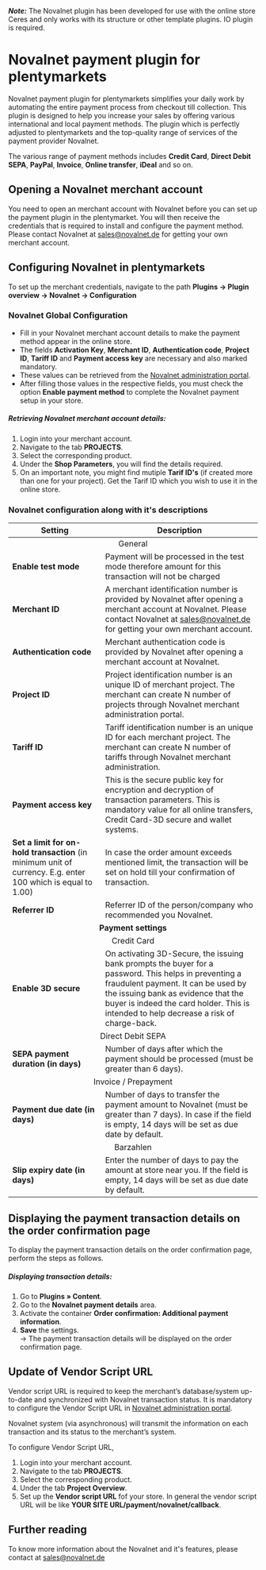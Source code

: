 <div class="alert alert-warning" role="alert">
   <strong><i>Note:</i></strong> The Novalnet plugin has been developed for use with the online store Ceres and only works with its structure or other template plugins. IO plugin is required.
</div>

# Novalnet payment plugin for plentymarkets

Novalnet payment plugin for plentymarkets simplifies your daily work by automating the entire payment process from checkout till collection. This plugin is designed to help you increase your sales by offering various international and local payment methods. The plugin which is perfectly adjusted to plentymarkets and the top-quality range of services of the payment provider Novalnet.

The various range of payment methods includes **Credit Card**, **Direct Debit SEPA**, **PayPal**, **Invoice**, **Online transfer**, **iDeal** and so on.

## Opening a Novalnet merchant account

You need to open an merchant account with Novalnet before you can set up the payment plugin in the plentymarket. You will then receive the credentials that is required to install and configure the payment method. Please contact Novalnet at [sales@novalnet.de](mailto:sales@novalnet.de) for getting your own merchant account.

## Configuring Novalnet in plentymarkets

To set up the merchant credentials, navigate to the path **Plugins -> Plugin overview -> Novalnet -> Configuration**

### Novalnet Global Configuration

- Fill in your Novalnet merchant account details to make the payment method appear in the online store.
- The fields **Activation Key**, **Merchant ID**, **Authentication code**, **Project ID**, **Tariff ID** and **Payment access key** are necessary and also marked mandatory.
- These values can be retrieved from the [Novalnet administration portal](https://admin.novalnet.de/).
- After filling those values in the respective fields, you must check the option **Enable payment method** to complete the Novalnet payment setup in your store.

##### Retrieving Novalnet merchant account details:

1. Login into your merchant account.
2. Navigate to the tab **PROJECTS**.
3. Select the corresponding product.
4. Under the **Shop Parameters**, you will find the details required.
5. On an important note, you might find mutiple **Tarif ID's** (if created more than one for your project). Get the Tarif ID which you wish to use it in the online store.

### Novalnet configuration along with it's descriptions

<table>
    <thead>
        <th>
            Setting
        </th>
        <th>
            Description
        </th>
    </thead>
    <tbody>
        <tr>
        <td class="th" align=CENTER colspan="2">General</td>
        </tr>
        <tr>
            <td>
                <b>Enable test mode</b>
            </td>
            <td>Payment will be processed in the test mode therefore amount for this transaction will not be charged</td>
        </tr>
        <tr>
            <td>
                <b>Merchant ID</b>
            </td>
            <td>A merchant identification number is provided by Novalnet after opening a merchant account at Novalnet. Please contact Novalnet at <a href="mailto:sales@novalnet.de">sales@novalnet.de</a> for getting your own merchant account.</td>
        </tr>
        <tr>
            <td>
                <b>Authentication code</b>
            </td>
            <td>Merchant authentication code is provided by Novalnet after opening a merchant account at Novalnet.</td>
        </tr>
        <tr>
            <td>
                <b>Project ID</b>
            </td>
            <td>Project identification number is an unique ID of merchant project. The merchant can create N number of projects through Novalnet merchant administration portal.</td>
        </tr>
        <tr>
            <td>
                <b>Tariff ID</b>
            </td>
            <td>Tariff identification number is an unique ID for each merchant project. The merchant can create N number of tariffs through Novalnet merchant administration.</td>
        </tr>
        <tr>
            <td>
                <b>Payment access key</b>
            </td>
            <td>This is the secure public key for encryption and decryption of transaction parameters. This is mandatory value for all online transfers, Credit Card-3D secure and wallet systems. </td>
        </tr>
        <tr>
            <td>
                <b>Set a limit for on-hold transaction</b> (in minimum unit of currency. E.g. enter 100 which is equal to 1.00)
            </td>
            <td>In case the order amount exceeds mentioned limit, the transaction will be set on hold till your confirmation of transaction.</td>
        </tr>
        <tr>
            <td>
                <b>Referrer ID</b>
            </td>
            <td>
                Referrer ID of the person/company who recommended you Novalnet.
            </td>
        </tr>
        <tr>
        <td class="th" align=CENTER colspan="2"><b>Payment settings</b></td>
        </tr>
        <tr>
        <td class="th" align=CENTER colspan="2">Credit Card</td>
        </tr>
        <tr>
            <td>
                <b>Enable 3D secure</b>
            </td>
            <td>On activating 3D-Secure, the issuing bank prompts the buyer for a password. This helps in preventing a fraudulent payment. It can be used by the issuing bank as evidence that the buyer is indeed the card holder. This is intended to help decrease a risk of charge-back.</td>
        </tr>
        <tr>
        <td class="th" align=CENTER colspan="2">Direct Debit SEPA</td>
        </tr>
        <tr>
            <td>
                <b>SEPA payment duration (in days)</b>
            </td>
            <td>Number of days after which the payment should be processed (must be greater than 6 days).</td>
        </tr>
        <td class="th" align=CENTER colspan="2">Invoice / Prepayment</td>
        <tr>
            <td>
                <b>Payment due date (in days)</b>
            </td>
            <td>Number of days to transfer the payment amount to Novalnet (must be greater than 7 days). In case if the field is empty, 14 days will be set as due date by default.</td>
        </tr>
        <td class="th" align=CENTER colspan="2">Barzahlen</td>
        <tr>
            <td>
                <b>Slip expiry date (in days)</b>
            </td>
            <td>Enter the number of days to pay the amount at store near you. If the field is empty, 14 days will be set as due date by default.</td>
        </tr>
    </tbody>
</table>

## Displaying the payment transaction details on the order confirmation page

To display the payment transaction details on the order confirmation page, perform the steps as follows.

##### Displaying transaction details:

1. Go to **Plugins » Content**.
3. Go to the **Novalnet payment details** area.
4. Activate the container **Order confirmation: Additional payment information**.
5. **Save** the settings.<br />→ The payment transaction details will be displayed on the order confirmation page.

## Update of Vendor Script URL

Vendor script URL is required to keep the merchant’s database/system up-to-date and synchronized with Novalnet transaction status. It is mandatory to configure the Vendor Script URL in [Novalnet administration portal](https://admin.novalnet.de/).

Novalnet system (via asynchronous) will transmit the information on each transaction and its status to the merchant’s system.

To configure Vendor Script URL,

1. Login into your merchant account.
2. Navigate to the tab **PROJECTS**.
3. Select the corresponding product.
4. Under the tab **Project Overview**.
5. Set up the **Vendor script URL** fof your store. In general the vendor script URL will be like **YOUR SITE URL/payment/novalnet/callback**.

## Further reading

To know more information about the Novalnet and it's features, please contact at  [sales@novalnet.de](mailto:sales@novalnet.de)
